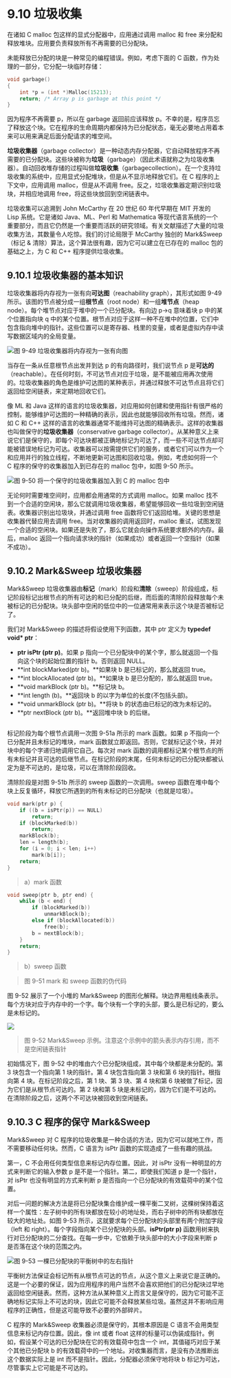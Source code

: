 # 9.10 垃圾收集

在诸如 C malloc 包这样的显式分配器中，应用通过调用 malloc 和 free 来分配和释放堆块。应用要负责释放所有不再需要的已分配块。

未能释放已分配的块是一种常见的编程错误。例如，考虑下面的 C 函数，作为处理的一部分，它分配一块临时存储：

```c
void garbage()
{
    int *p = (int *)Malloc(15213);
    return; /* Array p is garbage at this point */
}
```

因为程序不再需要 p，所以在 garbage 返回前应该释放 p。不幸的是，程序员忘了释放这个块。它在程序的生命周期内都保持为已分配状态，毫无必要地占用着本来可以用来满足后面分配请求的堆空间。

**垃圾收集器**（garbage collector）是一种动态内存分配器，它自动释放程序不再需要的已分配块。这些块被称为**垃圾**（garbage）（因此术语就称之为垃圾收集器）。自动回收堆存储的过程叫做**垃圾收集**（garbagecollection）。在一个支持垃圾收集的系统中，应用显式分配堆块，但是从不显示地释放它们。在 C 程序的上下文中，应用调用 malloc，但是从不调用 free。反之，垃圾收集器定期识别垃圾块，并相应地调用 free，将这些块放回到空闲链表中。

垃圾收集可以追溯到 John McCarthy 在 20 世纪 60 年代早期在 MIT 开发的 Lisp 系统。它是诸如 Java、ML、Perl 和 Mathematica 等现代语言系统的一个重要部分，而且它仍然是一个重要而活跃的研究领域。有关文献描述了大量的垃圾收集方法，其数量令人吃惊。我们的讨论局限于 McCarthy 独创的 Mark&Sweep（标记 & 清除）算法，这个算法很有趣，因为它可以建立在已存在的 malloc 包的基础之上，为 C 和 C++ 程序提供垃圾收集。

## 9.10.1 垃圾收集器的基本知识

垃圾收集器将内存视为一张有向**可达图**（reachability graph），其形式如图 9-49 所示。该图的节点被分成一组**根节点**（root node）和一组**堆节点**（heap node）。每个堆节点对应于堆中的一个已分配块。有向边 p→q 意味着块 p 中的某个位置指向块 q 中的某个位置。根节点对应于这样一种不在堆中的位置，它们中包含指向堆中的指针。这些位置可以是寄存器、栈里的变量，或者是虚拟内存中读写数据区域内的全局变量。

![&#x56FE; 9-49 &#x5783;&#x573E;&#x6536;&#x96C6;&#x5668;&#x5C06;&#x5185;&#x5B58;&#x89C6;&#x4E3A;&#x4E00;&#x5F20;&#x6709;&#x5411;&#x56FE;](../../.gitbook/assets/0949-la-ji-shou-ji-qi-jiang-nei-cun-shi-wei-yi-zhang-you-xiang-tu-.png)

当存在一条从任意根节点出发并到达 p 的有向路径时，我们说节点 p 是**可达的**（reachable）。在任何时刻，不可达节点对应于垃圾，是不能被应用再次使用的。垃圾收集器的角色是维护可达图的某种表示，并通过释放不可达节点且将它们返回给空闲链表，来定期地回收它们。

像 ML 和 Java 这样的语言的垃圾收集器，对应用如何创建和使用指针有很严格的控制，能够维护可达图的一种精确的表示，因此也就能够回收所有垃圾。然而，诸如 C 和 C++ 这样的语言的收集器通常不能维持可达图的精确表示。这样的收集器也叫做保守的**垃圾收集器**（conservative garbage collector）。从某种意义上来说它们是保守的，即每个可达块都被正确地标记为可达了，而一些不可达节点却可能被错误地标记为可达。收集器可以按需提供它们的服务，或者它们可以作为一个和应用并行的独立线程，不断地更新可达图和回收垃圾。例如，考虑如何将一个 C 程序的保守的收集器加入到已存在的 malloc 包中，如图 9-50 所示。

![&#x56FE; 9-50 &#x5C06;&#x4E00;&#x4E2A;&#x4FDD;&#x5B88;&#x7684;&#x5783;&#x573E;&#x6536;&#x96C6;&#x5668;&#x52A0;&#x5165;&#x5230; C &#x7684; malloc &#x5305;&#x4E2D;](../../.gitbook/assets/0950-jiang-yi-ge-bao-shou-de-la-ji-shou-ji-qi-jia-ru-daocde-malloc-bao-zhong-.png)

无论何时需要堆空间时，应用都会用通常的方式调用 malloc。如果 malloc 找不到一个合适的空闲块，那么它就调用垃圾收集器，希望能够回收一些垃圾到空闲链表。收集器识别出垃圾块，并通过调用 free 函数将它们返回给堆。关键的思想是收集器代替应用去调用 free。当对收集器的调用返回时，malloc 重试，试图发现一个合适的空闲块。如果还是失败了，那么它就会向操作系统要求额外的内存。最后，malloc 返回一个指向请求块的指针（如果成功）或者返回一个空指针（如果不成功）。

## 9.10.2 Mark&Sweep 垃圾收集器

Mark&Sweep 垃圾收集器由**标记**（mark）阶段和**清除**（sweep）阶段组成，标记阶段标记出根节点的所有可达的和已分配的后继，而后面的清除阶段释放每个未被标记的已分配块。块头部中空闲的低位中的一位通常用来表示这个块是否被标记了。

我们对 Mark&Sweep 的描述将假设使用下列函数，其中 ptr 定义为 **typedef void\* ptr**：

* **ptr isPtr \(ptr p\)**。如果 p 指向一个已分配块中的某个字，那么就返回一个指向这个块的起始位置的指针 b。否则返回 NULL。
* **int blockMarked\(ptr b\)。**如果块 b 是已标记的，那么就返回 true。
* **int blockAllocated \(ptr b\)。**如果块 b 是已分配的，那么就返回 true。
* **void markBlock \(ptr b\)。**标记块 b。
* **int length \(b\)。**返回块 b 的以字为单位的长度\(不包括头部\)。
* **void unmarkBlock \(ptr b\)。**将块 b 的状态由已标记的改为未标记的。
* **ptr nextBlock \(ptr b\)。**返回堆中块 b 的后继。

```c

```

标记阶段为每个根节点调用一次图 9-51a 所示的 mark 函数。如果 p 不指向一个已分配并且未标记的堆块，mark 函数就立即返回。否则，它就标记这个块，并对块中的每个字递归地调用它自己。每次对 mark 函数的调用都标记某个根节点的所有未标记并且可达的后继节点。在标记阶段的末尾，任何未标记的已分配块都被认定为是不可达的，是垃圾，可以在清除阶段回收。

清除阶段是对图 9-51b 所示的 sweep 函数的一次调用。sweep 函数在堆中每个块上反复循环，释放它所遇到的所有未标记的已分配块（也就是垃圾）。

```c
void mark(ptr p) {
    if ((b = isPtr(p)) == NULL)
        return;
    if (blockMarked(b))
        return;
    markBlock(b);
    len = length(b);
    for (i = 0; i < len; i++)
        mark(b[i]);
    return;
}
```

> a）mark 函数

```c
void sweep(ptr b, ptr end) {
    while (b < end) {
        if (blockMarked(b))
            unmarkBlock(b);
        else if (blockAllocated(b))
            free(b);
        b = nextBlock(b);
    }
    return;
}
```

> b）sweep 函数

> 图 9-51 mark 和 sweep 函数的伪代码

图 9-52 展示了一个小堆的 Mark&Sweep 的图形化解释。块边界用粗线条表示。每个方块对应于内存中的一个字。每个块有一个字的头部，要么是已标记的，要么是未标记的。

![](../../.gitbook/assets/0952-marksweep-shi-li-.png)

> 图 9-52 Mark&Sweep 示例。注意这个示例中的箭头表示内存引用，而不是空闲链表指针

初始情况下，图 9-52 中的堆由六个已分配块组成，其中每个块都是未分配的。第 3 块包含一个指向第 1 块的指针。第 4 块包含指向第 3 块和第 6 块的指针。根指向第 4 块。在标记阶段之后，第 1 块、第 3 块、第 4 块和第 6 块被做了标记，因为它们是从根节点可达的。第 2 块和第 5 块是未标记的，因为它们是不可达的。在清除阶段之后，这两个不可达块被回收到空闲链表。

## 9.10.3 C 程序的保守 Mark&Sweep

Mark&Sweep 对 C 程序的垃圾收集是一种合适的方法，因为它可以就地工作，而不需要移动任何块。然而，C 语言为 isPtr 函数的实现造成了一些有趣的挑战。

第一，C 不会用任何类型信息来标记内存位置。因此，对 isPtr 没有一种明显的方式来判断它的输入参数 p 是不是一个指针。第二，即使我们知道 p 是一个指针，对 isPtr 也没有明显的方式来判断 p 是否指向一个已分配块的有效载荷中的某个位置。

对后一问题的解决方法是将已分配块集合维护成一棵平衡二叉树，这棵树保持着这样一个属性：左子树中的所有块都放在较小的地址处，而右子树中的所有块都放在较大的地址处。如图 9-53 所示，这就要求每个已分配块的头部里有两个附加字段（left 和 right）。每个字段指向某个已分配块的头部。**isPtr\(ptr p\)** 函数用树来执行对已分配块的二分查找。在每一步中，它依赖于块头部中的大小字段来判断 p 是否落在这个块的范围之内。

![&#x56FE; 9-53 &#x4E00;&#x68F5;&#x5DF2;&#x5206;&#x914D;&#x5757;&#x7684;&#x5E73;&#x8861;&#x6811;&#x4E2D;&#x7684;&#x5DE6;&#x53F3;&#x6307;&#x9488;](../../.gitbook/assets/0953-yi-ke-yi-fen-pei-kuai-de-ping-heng-shu-zhong-de-zuo-you-zhi-zhen-.png)

平衡树方法保证会标记所有从根节点可达的节点，从这个意义上来说它是正确的。这是一个必要的保证，因为应用程序的用户当然不会喜欢把他们的已分配块过早地返回给空闲链表。然而，这种方法从某种意义上而言又是保守的，因为它可能不正确地标记实际上不可达的块，因此它可能不会释放某些垃圾。虽然这并不影响应用程序的正确性，但是这可能导致不必要的外部碎片。

C 程序的 Mark&Sweep 收集器必须是保守的，其根本原因是 C 语言不会用类型信息来标记内存位置。因此，像 int 或者 float 这样的标量可以伪装成指针。例如，假设某个可达的已分配块在它的有效载荷中包含一个 int，其值碰巧对应于某个其他已分配块 b 的有效载荷中的一个地址。对收集器而言，是没有办法推断出这个数据实际上是 int 而不是指针。因此，分配器必须保守地将块 b 标记为可达，尽管事实上它可能是不可达的。


